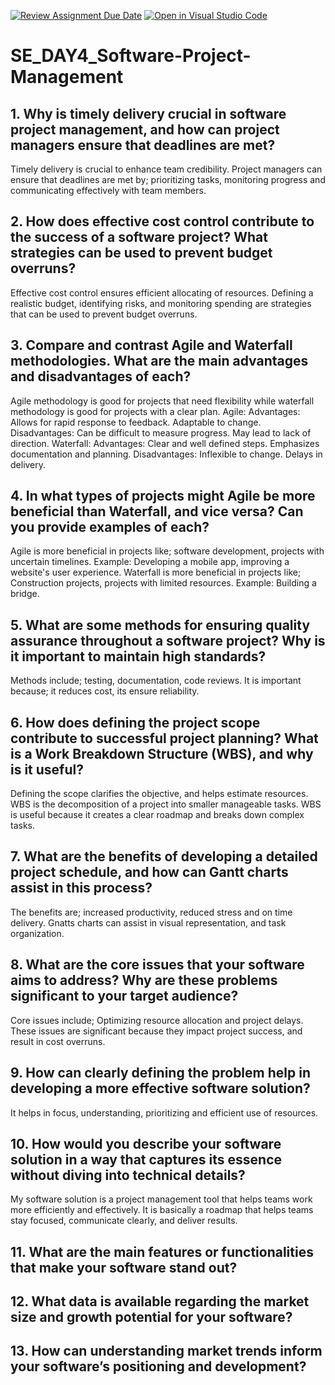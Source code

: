 [![Review Assignment Due Date](https://classroom.github.com/assets/deadline-readme-button-22041afd0340ce965d47ae6ef1cefeee28c7c493a6346c4f15d667ab976d596c.svg)](https://classroom.github.com/a/9pw6JKcu)
[![Open in Visual Studio Code](https://classroom.github.com/assets/open-in-vscode-2e0aaae1b6195c2367325f4f02e2d04e9abb55f0b24a779b69b11b9e10269abc.svg)](https://classroom.github.com/online_ide?assignment_repo_id=16203940&assignment_repo_type=AssignmentRepo)
# SE_DAY4_Software-Project-Management
## 1. Why is timely delivery crucial in software project management, and how can project managers ensure that deadlines are met?
Timely delivery is crucial to enhance team credibility.
Project managers can ensure that deadlines are met by; prioritizing tasks, monitoring progress and communicating effectively with team members.
## 2. How does effective cost control contribute to the success of a software project? What strategies can be used to prevent budget overruns?
Effective cost control ensures efficient allocating of resources.
Defining a realistic budget, identifying risks, and monitoring spending are strategies that can be used to prevent budget overruns.
## 3. Compare and contrast Agile and Waterfall methodologies. What are the main advantages and disadvantages of each?
Agile methodology is good for projects that need flexibility while waterfall methodology is good for projects with a clear plan. 
Agile:
Advantages:
Allows for rapid response to feedback.
Adaptable to change.
Disadvantages:
Can be difficult to measure progress.
May lead to lack of direction.
Waterfall:
Advantages:
Clear and well defined steps.
Emphasizes documentation and planning.
Disadvantages:
Inflexible to change.
Delays in delivery.
## 4. In what types of projects might Agile be more beneficial than Waterfall, and vice versa? Can you provide examples of each?
Agile is more beneficial in projects like; software development, projects with uncertain timelines.
Example: Developing a mobile app, improving a website's user experience.
Waterfall is more beneficial in projects like; Construction projects, projects with limited resources.
Example: Building a bridge.
## 5. What are some methods for ensuring quality assurance throughout a software project? Why is it important to maintain high standards?
Methods include; testing, documentation, code reviews.
It is important because; it reduces cost, its ensure reliability.
## 6. How does defining the project scope contribute to successful project planning? What is a Work Breakdown Structure (WBS), and why is it useful?
Defining the scope clarifies the objective, and helps estimate resources.
WBS is the decomposition of a project into smaller manageable tasks.
WBS is useful because it creates a clear roadmap and breaks down complex tasks.
## 7. What are the benefits of developing a detailed project schedule, and how can Gantt charts assist in this process?
The benefits are; increased productivity, reduced stress and on time delivery.
Gnatts charts can assist in visual representation, and task organization.
## 8. What are the core issues that your software aims to address? Why are these problems significant to your target audience?
Core issues include; Optimizing resource allocation and project delays.
These issues are significant because they impact project success, and result in cost overruns.
## 9. How can clearly defining the problem help in developing a more effective software solution?
It helps in focus, understanding, prioritizing and efficient use of resources.
## 10. How would you describe your software solution in a way that captures its essence without diving into technical details?
My software solution is a project management tool that helps teams work more efficiently and effectively. It is basically a roadmap that helps teams stay focused, communicate clearly, and deliver results.
## 11. What are the main features or functionalities that make your software stand out?
## 12. What data is available regarding the market size and growth potential for your software?
## 13. How can understanding market trends inform your software’s positioning and development?
